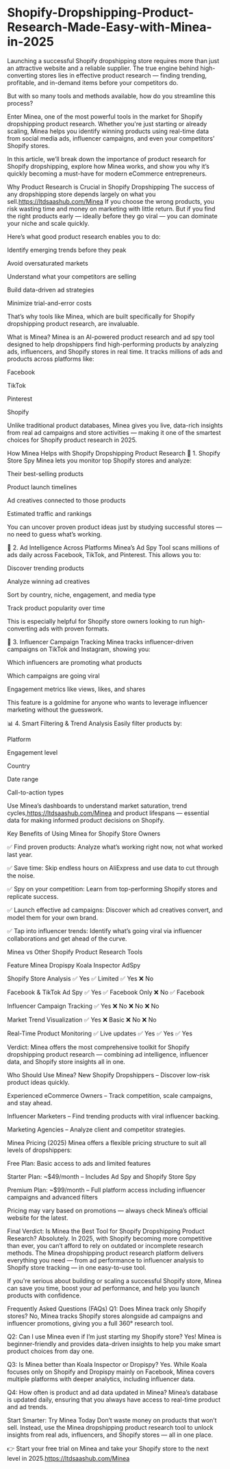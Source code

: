 # Shopify-Dropshipping-Product-Research-Made-Easy-with-Minea-in-2025


Launching a successful Shopify dropshipping store requires more than just an attractive website and a reliable supplier. The true engine behind high-converting stores lies in effective product research — finding trending, profitable, and in-demand items before your competitors do.

But with so many tools and methods available, how do you streamline this process?

Enter Minea, one of the most powerful tools in the market for Shopify dropshipping product research. Whether you're just starting or already scaling, Minea helps you identify winning products using real-time data from social media ads, influencer campaigns, and even your competitors’ Shopify stores.

In this article, we’ll break down the importance of product research for Shopify dropshipping, explore how Minea works, and show you why it’s quickly becoming a must-have for modern eCommerce entrepreneurs.

Why Product Research is Crucial in Shopify Dropshipping
The success of any dropshipping store depends largely on what you sell.https://ltdsaashub.com/Minea If you choose the wrong products, you risk wasting time and money on marketing with little return. But if you find the right products early — ideally before they go viral — you can dominate your niche and scale quickly.

Here’s what good product research enables you to do:

Identify emerging trends before they peak

Avoid oversaturated markets

Understand what your competitors are selling

Build data-driven ad strategies

Minimize trial-and-error costs

That’s why tools like Minea, which are built specifically for Shopify dropshipping product research, are invaluable.

What is Minea?
Minea is an AI-powered product research and ad spy tool designed to help dropshippers find high-performing products by analyzing ads, influencers, and Shopify stores in real time. It tracks millions of ads and products across platforms like:

Facebook

TikTok

Pinterest

Shopify

Unlike traditional product databases, Minea gives you live, data-rich insights from real ad campaigns and store activities — making it one of the smartest choices for Shopify product research in 2025.

How Minea Helps with Shopify Dropshipping Product Research
🛒 1. Shopify Store Spy
Minea lets you monitor top Shopify stores and analyze:

Their best-selling products

Product launch timelines

Ad creatives connected to those products

Estimated traffic and rankings

You can uncover proven product ideas just by studying successful stores — no need to guess what’s working.

📣 2. Ad Intelligence Across Platforms
Minea’s Ad Spy Tool scans millions of ads daily across Facebook, TikTok, and Pinterest. This allows you to:

Discover trending products

Analyze winning ad creatives

Sort by country, niche, engagement, and media type

Track product popularity over time

This is especially helpful for Shopify store owners looking to run high-converting ads with proven formats.

🤳 3. Influencer Campaign Tracking
Minea tracks influencer-driven campaigns on TikTok and Instagram, showing you:

Which influencers are promoting what products

Which campaigns are going viral

Engagement metrics like views, likes, and shares

This feature is a goldmine for anyone who wants to leverage influencer marketing without the guesswork.

📊 4. Smart Filtering & Trend Analysis
Easily filter products by:

Platform

Engagement level

Country

Date range

Call-to-action types

Use Minea’s dashboards to understand market saturation, trend cycles,https://ltdsaashub.com/Minea and product lifespans — essential data for making informed product decisions on Shopify.

Key Benefits of Using Minea for Shopify Store Owners

✅ Find proven products: Analyze what’s working right now, not what worked last year.

✅ Save time: Skip endless hours on AliExpress and use data to cut through the noise.

✅ Spy on your competition: Learn from top-performing Shopify stores and replicate success.

✅ Launch effective ad campaigns: Discover which ad creatives convert, and model them for your own brand.

✅ Tap into influencer trends: Identify what’s going viral via influencer collaborations and get ahead of the curve.

Minea vs Other Shopify Product Research Tools

Feature	Minea	Dropispy	Koala Inspector	AdSpy

Shopify Store Analysis	✅ Yes	✅ Limited	✅ Yes	❌ No

Facebook & TikTok Ad Spy	✅ Yes	✅ Facebook Only	❌ No	✅ Facebook

Influencer Campaign Tracking	✅ Yes	❌ No	❌ No	❌ No

Market Trend Visualization	✅ Yes	❌ Basic	❌ No	❌ No

Real-Time Product Monitoring	✅ Live updates	✅ Yes	✅ Yes	✅ Yes

Verdict: Minea offers the most comprehensive toolkit for Shopify dropshipping product research — combining ad intelligence, influencer data, and Shopify store insights all in one.

Who Should Use Minea?
New Shopify Dropshippers – Discover low-risk product ideas quickly.

Experienced eCommerce Owners – Track competition, scale campaigns, and stay ahead.

Influencer Marketers – Find trending products with viral influencer backing.

Marketing Agencies – Analyze client and competitor strategies.

Minea Pricing (2025)
Minea offers a flexible pricing structure to suit all levels of dropshippers:

Free Plan: Basic access to ads and limited features

Starter Plan: ~$49/month – Includes Ad Spy and Shopify Store Spy

Premium Plan: ~$99/month – Full platform access including influencer campaigns and advanced filters

Pricing may vary based on promotions — always check Minea’s official website for the latest.

Final Verdict: Is Minea the Best Tool for Shopify Dropshipping Product Research?
Absolutely. In 2025, with Shopify becoming more competitive than ever, you can’t afford to rely on outdated or incomplete research methods. The Minea dropshipping product research platform delivers everything you need — from ad performance to influencer analysis to Shopify store tracking — in one easy-to-use tool.

If you're serious about building or scaling a successful Shopify store, Minea can save you time, boost your ad performance, and help you launch products with confidence.

Frequently Asked Questions (FAQs)
Q1: Does Minea track only Shopify stores?
No, Minea tracks Shopify stores alongside ad campaigns and influencer promotions, giving you a full 360° research tool.

Q2: Can I use Minea even if I’m just starting my Shopify store?
Yes! Minea is beginner-friendly and provides data-driven insights to help you make smart product choices from day one.

Q3: Is Minea better than Koala Inspector or Dropispy?
Yes. While Koala focuses only on Shopify and Dropispy mainly on Facebook, Minea covers multiple platforms with deeper analytics, including influencer data.

Q4: How often is product and ad data updated in Minea?
Minea’s database is updated daily, ensuring that you always have access to real-time product and ad trends.

Start Smarter: Try Minea Today
Don’t waste money on products that won’t sell. Instead, use the Minea dropshipping product research tool to unlock insights from real ads, influencers, and Shopify stores — all in one place.

👉 Start your free trial on Minea and take your Shopify store to the next level in 2025.https://ltdsaashub.com/Minea
